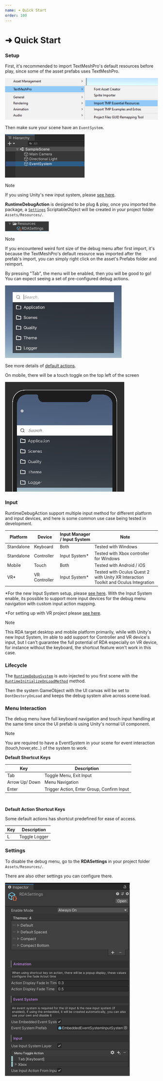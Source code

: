 ```yaml
---
name: ➜ Quick Start
order: 100
---
```


# ➜ Quick Start

### Setup

First, it's recommended to import TextMeshPro's default resources before play, since some of the asset prefabs uses TextMeshPro.

![](../../images/2020-11-22-19-11-43.png)

Then make sure your scene have an `EventSystem`.

![](../../images/2020-11-22-19-19-20.png)

> [!NOTE]
> If you using Unity's new input system, please [see here](~/manuals/setup-with-input-system.md).

**RuntimeDebugAction** is designed to be plug & play, once you imported the package,
a [`Settings`](~/api/BennyKok.RuntimeDebug.Data.Settings.yml) ScriptableObject will be created in your project folder `Assets/Resources/`.

![](../../images/2020-11-22-14-29-18.png)

> [!NOTE]
> If you encountered weird font size of the debug menu after first import, it's because the TextMeshPro's default resource was imported after the prefab's import, you can simply right click on the asset's Prefabs folder and reimport. 

By pressing "Tab", the menu will be enabled, then you will be good to go! You can expect seeing a set of pre-configured debug actions. 

![](../../images/2020-11-22-19-09-30.png)

See more details of [default actions](~/manuals/default-actions.md).

On mobile, there will be a touch toggle on the top left of the screen

![](../../images/2020-11-22-19-22-13.png)

### Input

RuntimeDebugAction support multiple input method for different platform and input devices, and here is some common use case being tested in development.

| Platform | Device | Input Manager / Input System | Note
| ----------- | ----------- | ----------- | ----------- |
| Standalone | Keyboard | Both | Tested with Windows |
| Standalone | Controller | Input System* | Tested with Xbox controller for Windows |
| Mobile | Touch |  Both  | Tested with Android / iOS |
| VR* | VR Controller | Input System* | Tested with Oculus Quest 2 with Unity XR Interaction Toolkit and Oculus Integration

*For the new Input System setup, please [see here](~/manuals/setup-with-input-system.md). With the Input System enable, its possible to support more input devices for the debug menu navigation with custom input action mapping.

*For setting up with VR project please [see here](~/manuals/vr-setup.md).

> [!NOTE]
> This RDA target desktop and mobile platform primarily, while with Unity's new Input System, Im able to add support for Controller and VR device's input, but I can't guarantee the full potential of RDA especially on VR device, for instance without the keyboard, the shortcut feature won't work in this case.

### Lifecycle

The [`RuntimeDebugSystem`](~/api/BennyKok.RuntimeDebug.Systems.RuntimeDebugSystem.yml) is auto injected to you first scene with the [`RuntimeInitializeOnLoadMethod`](https://docs.unity3d.com/ScriptReference/RuntimeInitializeOnLoadMethodAttribute.html) method.

Then the system GameObject with the UI canvas will be set to `DontDestoryOnLoad` and keeps the debug system alive across scene load.


### Menu Interaction
The debug menu have full keyboard navigation and touch input handling at the same time since the UI prefab is using Unity's normal UI component.

> [!NOTE]
> You are required to have a EventSystem in your scene for event interaction (touch,hover,etc..) of the system to work.

**Default Shortcut Keys**

| Key | Description |
| ----------- | ----------- |
| Tab | Toggle Menu, Exit Input |
| Arrow Up/ Down |  Menu Navigation  |
| Enter | Trigger Action, Enter Group, Confirm Input |

<br/>

**Default Action Shortcut Keys**

Some default actions has shortcut predefined for ease of access.

| Key | Description |
| ----------- | ----------- |
| L | Toggle Logger |


### Settings

To disable the debug menu, go to the **RDASettings** in your project folder `Assets/Resources/`.

There are also other settings you can configure there.

![](../../images/2020-12-02-17-56-18.png)